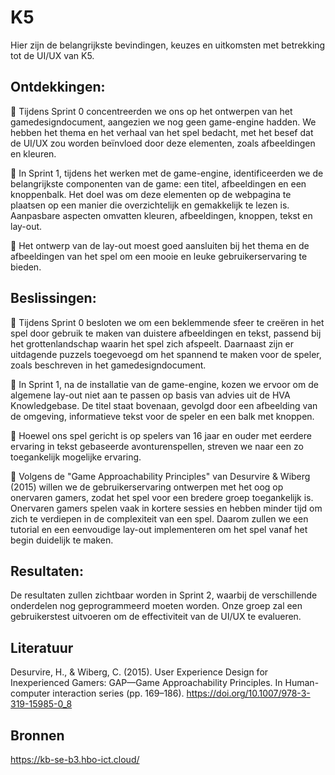 # K5

Hier zijn de belangrijkste bevindingen, keuzes en uitkomsten met betrekking tot de UI/UX van K5.
## Ontdekkingen:
	Tijdens Sprint 0 concentreerden we ons op het ontwerpen van het gamedesigndocument, aangezien we nog geen game-engine hadden. We hebben het thema en het verhaal van het spel bedacht, met het besef dat de UI/UX zou worden beïnvloed door deze elementen, zoals afbeeldingen en kleuren.

	In Sprint 1, tijdens het werken met de game-engine, identificeerden we de belangrijkste componenten van de game: een titel, afbeeldingen en een knoppenbalk. Het doel was om deze elementen op de webpagina te plaatsen op een manier die overzichtelijk en gemakkelijk te lezen is. Aanpasbare aspecten omvatten kleuren, afbeeldingen, knoppen, tekst en lay-out.

	Het ontwerp van de lay-out moest goed aansluiten bij het thema en de afbeeldingen van het spel om een mooie en leuke gebruikerservaring te bieden.
## Beslissingen:
	Tijdens Sprint 0 besloten we om een beklemmende sfeer te creëren in het spel door gebruik te maken van duistere afbeeldingen en tekst, passend bij het grottenlandschap waarin het spel zich afspeelt. Daarnaast zijn er uitdagende puzzels toegevoegd om het spannend te maken voor de speler, zoals beschreven in het gamedesigndocument.

	In Sprint 1, na de installatie van de game-engine, kozen we ervoor om de algemene lay-out niet aan te passen op basis van advies uit de HVA Knowledgebase. De titel staat bovenaan, gevolgd door een afbeelding van de omgeving, informatieve tekst voor de speler en een balk met knoppen.

	Hoewel ons spel gericht is op spelers van 16 jaar en ouder met eerdere ervaring in tekst gebaseerde avonturenspellen, streven we naar een zo toegankelijk mogelijke ervaring.

	Volgens de "Game Approachability Principles" van Desurvire & Wiberg (2015) willen we de gebruikerservaring ontwerpen met het oog op onervaren gamers, zodat het spel voor een bredere groep toegankelijk is. Onervaren gamers spelen vaak in kortere sessies en hebben minder tijd om zich te verdiepen in de complexiteit van een spel. Daarom zullen we een tutorial en een eenvoudige lay-out implementeren om het spel vanaf het begin duidelijk te maken.
## Resultaten:
De resultaten zullen zichtbaar worden in Sprint 2, waarbij de verschillende onderdelen nog geprogrammeerd moeten worden. Onze groep zal een gebruikerstest uitvoeren om de effectiviteit van de UI/UX te evalueren.

## Literatuur

Desurvire, H., & Wiberg, C. (2015). User Experience Design for Inexperienced Gamers: GAP—Game Approachability Principles. In Human-computer interaction series (pp. 169–186). https://doi.org/10.1007/978-3-319-15985-0_8

## Bronnen
https://kb-se-b3.hbo-ict.cloud/
